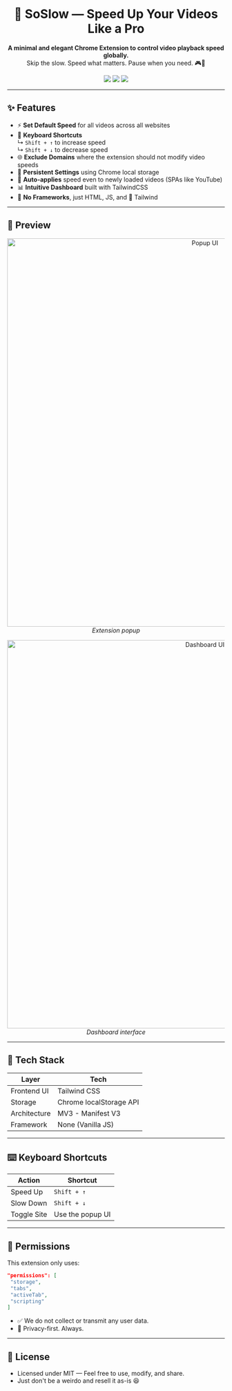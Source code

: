 <!-- README.md -->

<h1 align="center">🐢 SoSlow — Speed Up Your Videos Like a Pro</h1>

<p align="center">
  <b>A minimal and elegant Chrome Extension to control video playback speed globally.</b><br/>
  Skip the slow. Speed what matters. Pause when you need. 🎮🚀
</p>

<p align="center">
  <img src="https://img.shields.io/badge/Built%20With-HTML%20%7C%20JS%20%7C%20Tailwind-blueviolet?style=for-the-badge" />
  <img src="https://img.shields.io/badge/Chrome%20Extension-MV3-yellow?style=for-the-badge" />
  <img src="https://img.shields.io/github/license/CoderFleet/soSlow?style=for-the-badge" />
</p>

---

## ✨ Features

- ⚡️ **Set Default Speed** for all videos across all websites
- 👀 **Keyboard Shortcuts**  
  ↳ `Shift + ↑` to increase speed  
  ↳ `Shift + ↓` to decrease speed
- 🌐 **Exclude Domains** where the extension should not modify video speeds
- 💾 **Persistent Settings** using Chrome local storage
- 🔁 **Auto-applies** speed even to newly loaded videos (SPAs like YouTube)
- 📊 **Intuitive Dashboard** built with TailwindCSS
- 🧪 **No Frameworks**, just HTML, JS, and 💚 Tailwind

---

## 📸 Preview

<p align="center">
  
  <img src="https://github.com/user-attachments/assets/de79aea2-21f7-4767-9e4f-54628baf43fe" width="900" alt="Popup UI" />
  <br/>
  <em>Extension popup</em>
</p>

<p align="center">
  <img src="https://github.com/user-attachments/assets/a7185215-40a4-45fc-91cf-6ce99c247118" width="900" alt="Dashboard UI" />
  <br/>
  <em>Dashboard interface</em>
</p>

---

## 🧰 Tech Stack

| Layer        | Tech              |
|--------------|-------------------|
| Frontend UI  | Tailwind CSS      |
| Storage      | Chrome localStorage API |
| Architecture | MV3 - Manifest V3 |
| Framework    | None (Vanilla JS) |

---

## ⌨️ Keyboard Shortcuts

| Action    | Shortcut     |
|-----------|--------------|
| Speed Up  | `Shift + ↑`  |
| Slow Down | `Shift + ↓`  |
| Toggle Site | Use the popup UI |

---

## 🔐 Permissions

This extension only uses:

```json
"permissions": [
 "storage",
 "tabs",
 "activeTab",
 "scripting"
]
```
- ✅ We do not collect or transmit any user data.
- 🧘 Privacy-first. Always.

---

## 📄 License
- Licensed under MIT — Feel free to use, modify, and share.
- Just don't be a weirdo and resell it as-is 😆

